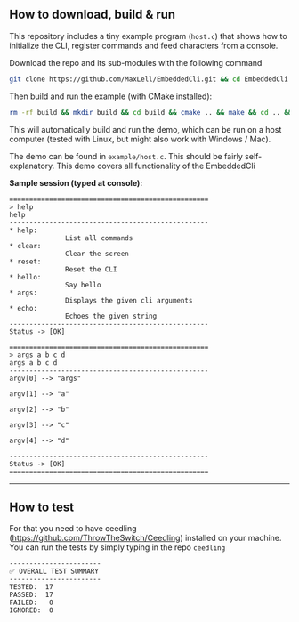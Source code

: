 ## How to download, build & run
This repository includes a tiny example program (`host.c`) that shows how to
initialize the CLI, register commands and feed characters from a console.

Download the repo and its sub-modules with the following command
```bash
git clone https://github.com/MaxLell/EmbeddedCli.git && cd EmbeddedCli && git submodule update --init --recursive
```

Then build and run the example (with CMake installed):

```bash
rm -rf build && mkdir build && cd build && cmake .. && make && cd .. && ./build/firmware-cli
```

This will automatically build and run the demo, which can be run on a host computer (tested with Linux, but might also work with Windows / Mac).

The demo can be found in `example/host.c`. This should be fairly self-explanatory. This demo covers all functionality of the EmbeddedCli

__Sample session (typed at console):__

```
==================================================
> help
help
--------------------------------------------------
* help: 
              List all commands
* clear: 
              Clear the screen
* reset: 
              Reset the CLI
* hello: 
              Say hello
* args: 
              Displays the given cli arguments
* echo: 
              Echoes the given string
--------------------------------------------------
Status -> [OK]   

==================================================
> args a b c d
args a b c d
--------------------------------------------------
argv[0] --> "args" 

argv[1] --> "a" 

argv[2] --> "b" 

argv[3] --> "c" 

argv[4] --> "d" 

--------------------------------------------------
Status -> [OK]   
==================================================
```

---

## How to test
For that you need to have ceedling (https://github.com/ThrowTheSwitch/Ceedling) installed on your machine.
You can run the tests by simply typing in the repo `ceedling`

```
-----------------------
✅ OVERALL TEST SUMMARY
-----------------------
TESTED:  17
PASSED:  17
FAILED:   0
IGNORED:  0
```